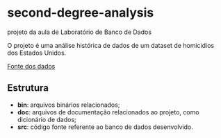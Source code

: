 # second-degree-analysis
projeto da aula de Laboratório de Banco de Dados

O projeto é uma análise histórica de dados de um dataset de homicidios dos Estados Unidos.

[Fonte dos dados](https://www.kaggle.com/code/khsamaha/who-killed-who-homicide-reports-1980-2014/input)

## Estrutura
* **bin**: arquivos binários relacionados;
* **doc**: arquivos de documentação relacionados ao projeto, como dicionário de dados;
* **src**: código fonte referente ao banco de dados desenvolvido.
